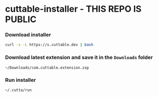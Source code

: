 # cuttable-installer - THIS REPO IS PUBLIC

### Download installer

```sh
curl -s -L https://s.cuttable.dev | bash
```

### Download latest extension and save it in the `Downloads` folder

`~/Downloads/com.cuttable.extension.zxp`

### Run installer

```sh
~/.cutta/run
```
